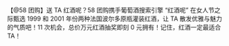 【@58 团购】送 TA 红酒呢？58 团购携手葡萄酒搜索引擎 “红酒呢” 在女人节之际甄选 1999 和 2001 年份两种法国波尔多原瓶灌装红酒，让 TA 散发优雅与魅力的气质吧！11 次机会，总价万元红酒抽奖即刻 0 元拥有！记住，红酒一定最适合 TA！ ​​​​